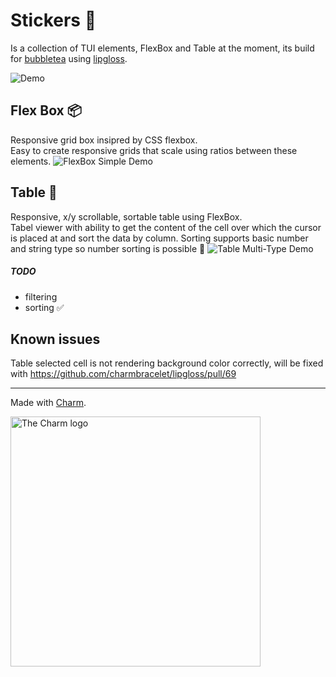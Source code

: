 # Stickers 👾
Is a collection of TUI elements, FlexBox and Table at the moment, its build for [bubbletea](https://github.com/charmbracelet/bubbletea) using [lipgloss](https://github.com/charmbracelet/lipgloss).

![Demo](https://raw.githubusercontent.com/76creates/stickers/master/.github/images/flex-box-with-table.gif)

## Flex Box 📦
Responsive grid box insipred by CSS flexbox.<br>
Easy to create responsive grids that scale using ratios between these elements.
![FlexBox Simple Demo](https://raw.githubusercontent.com/76creates/stickers/master/.github/images/flex-box-simple.gif)

## Table 🍰
Responsive, x/y scrollable, sortable table using FlexBox.<br>
Tabel viewer with ability to get the content of the cell over which the cursor is placed at and sort the data by column. Sorting supports basic number and string type so number sorting is possible 🎉
![Table Multi-Type Demo](https://raw.githubusercontent.com/76creates/stickers/master/.github/images/table-multi-type.gif)
##### TODO
- filtering
- sorting ✅

## Known issues
Table selected cell is not rendering background color correctly, will be fixed with https://github.com/charmbracelet/lipgloss/pull/69 

***
Made with [Charm](https://charm.sh).

<a href="https://charm.sh/"><img alt="The Charm logo" src="https://stuff.charm.sh/charm-badge-unrounded.jpg" width="400"></a>
